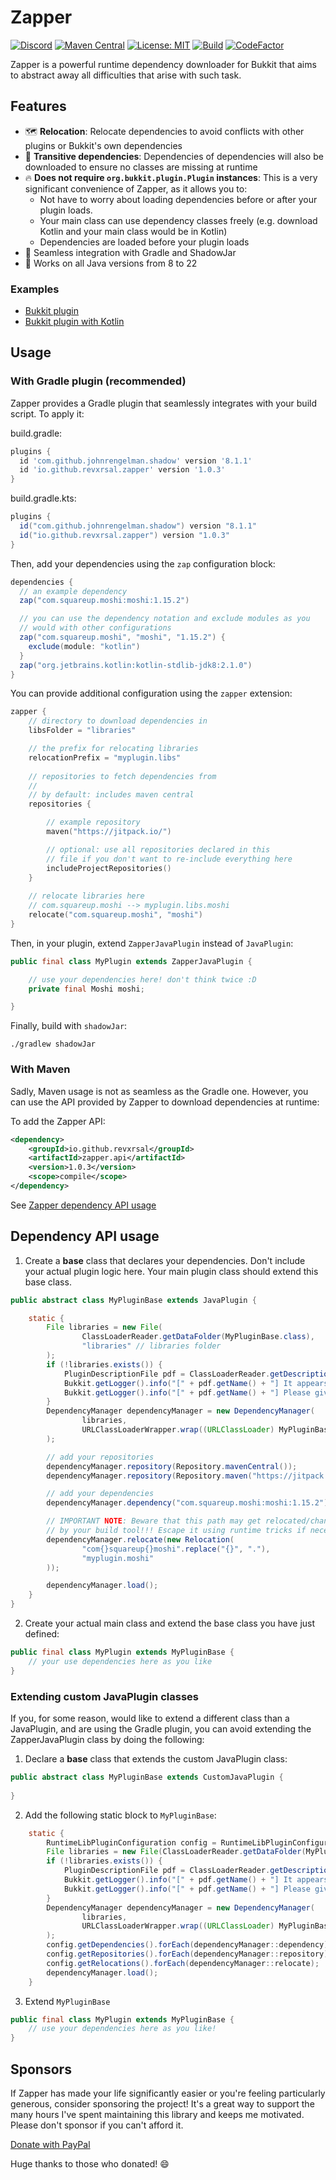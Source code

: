 # Zapper

[![Discord](https://discord.com/api/guilds/939962855476846614/widget.png)](https://discord.gg/pEGGF785zp)
[![Maven Central](https://img.shields.io/maven-metadata/v/https/repo1.maven.org/maven2/io/github/revxrsal/zapper.api/maven-metadata.xml.svg?label=maven%20central&colorB=brightgreen)](https://search.maven.org/artifact/io.github.revxrsal/zapper.api)
[![License: MIT](https://img.shields.io/badge/License-MIT-yellow.svg)](https://opensource.org/licenses/MIT)
[![Build](https://github.com/Revxrsal/Zapper/actions/workflows/build.yml/badge.svg)](https://github.com/Revxrsal/Zapper/actions/workflows/build.yml)
[![CodeFactor](https://www.codefactor.io/repository/github/revxrsal/zapper/badge)](https://www.codefactor.io/repository/github/revxrsal/zapper)

Zapper is a powerful runtime dependency downloader for Bukkit that aims to abstract away all difficulties that arise
with such task.

## Features

- 🗺️ **Relocation**: Relocate dependencies to avoid conflicts with other plugins or Bukkit's own dependencies
- 🚌 **Transitive dependencies**: Dependencies of dependencies will also be downloaded to ensure no classes are missing
  at runtime
- 🔥 **Does not require `org.bukkit.plugin.Plugin` instances**: This is a very significant convenience of Zapper, as it
  allows you to:
    - Not have to worry about loading dependencies before or after your plugin loads.
    - Your main class can use dependency classes freely (e.g. download Kotlin and your main class would be in Kotlin)
    - Dependencies are loaded before your plugin loads
- 🐘 Seamless integration with Gradle and ShadowJar
- 🍵 Works on all Java versions from 8 to 22

### Examples
- [Bukkit plugin](https://github.com/Revxrsal/Zapper/tree/main/examples/bukkit-java)
- [Bukkit plugin with Kotlin](https://github.com/Revxrsal/Zapper/tree/main/examples/bukkit-kotlin)

## Usage


### With Gradle plugin (recommended)

Zapper provides a Gradle plugin that seamlessly integrates with your build script. To apply it:

build.gradle:

```groovy
plugins {
  id 'com.github.johnrengelman.shadow' version '8.1.1'
  id 'io.github.revxrsal.zapper' version '1.0.3'
}
```

build.gradle.kts:

```groovy
plugins {
  id("com.github.johnrengelman.shadow") version "8.1.1"
  id("io.github.revxrsal.zapper") version "1.0.3"
}
```

Then, add your dependencies using the `zap` configuration block:

```groovy
dependencies {
  // an example dependency
  zap("com.squareup.moshi:moshi:1.15.2")

  // you can use the dependency notation and exclude modules as you
  // would with other configurations
  zap("com.squareup.moshi", "moshi", "1.15.2") {
    exclude(module: "kotlin")
  }
  zap("org.jetbrains.kotlin:kotlin-stdlib-jdk8:2.1.0")
}
```

You can provide additional configuration using the `zapper` extension:

```kt
zapper {
    // directory to download dependencies in
    libsFolder = "libraries"

    // the prefix for relocating libraries
    relocationPrefix = "myplugin.libs"
  
    // repositories to fetch dependencies from
    // 
    // by default: includes maven central
    repositories {

        // example repository
        maven("https://jitpack.io/")

        // optional: use all repositories declared in this
        // file if you don't want to re-include everything here
        includeProjectRepositories()
    }
  
    // relocate libraries here
    // com.squareup.moshi --> myplugin.libs.moshi
    relocate("com.squareup.moshi", "moshi")
}
```

Then, in your plugin, extend `ZapperJavaPlugin` instead of `JavaPlugin`:

```java
public final class MyPlugin extends ZapperJavaPlugin {

    // use your dependencies here! don't think twice :D
    private final Moshi moshi;

}
```

Finally, build with `shadowJar`:
```shell
./gradlew shadowJar
```

### With Maven

Sadly, Maven usage is not as seamless as the Gradle one. However, you can use the API
provided by Zapper to download dependencies at runtime:

To add the Zapper API:

```xml
<dependency>
    <groupId>io.github.revxrsal</groupId>
    <artifactId>zapper.api</artifactId>
    <version>1.0.3</version>
    <scope>compile</scope>
</dependency>
```

See [Zapper dependency API usage](#dependency-api-usage)

## Dependency API usage

1. Create a **base** class that declares your dependencies. Don't include your actual plugin logic here. Your main plugin class should extend this base class.

```java
public abstract class MyPluginBase extends JavaPlugin { 

    static {
        File libraries = new File(
                ClassLoaderReader.getDataFolder(MyPluginBase.class),
                "libraries" // libraries folder
        );
        if (!libraries.exists()) {
            PluginDescriptionFile pdf = ClassLoaderReader.getDescription(ZapperJavaPlugin.class);
            Bukkit.getLogger().info("[" + pdf.getName() + "] It appears you're running " + pdf.getName() + " for the first time.");
            Bukkit.getLogger().info("[" + pdf.getName() + "] Please give me a few seconds to install dependencies. This is a one-time process.");
        }
        DependencyManager dependencyManager = new DependencyManager(
                libraries,
                URLClassLoaderWrapper.wrap((URLClassLoader) MyPluginBase.class.getClassLoader())
        );

        // add your repositories
        dependencyManager.repository(Repository.mavenCentral());
        dependencyManager.repository(Repository.maven("https://jitpack.io"));

        // add your dependencies
        dependencyManager.dependency("com.squareup.moshi:moshi:1.15.2");

        // IMPORTANT NOTE: Beware that this path may get relocated/changed
        // by your build tool!!! Escape it using runtime tricks if necessary
        dependencyManager.relocate(new Relocation(
                "com{}squareup{}moshi".replace("{}", "."),
                "myplugin.moshi"
        ));

        dependencyManager.load();
    }
}
```

2. Create your actual main class and extend the base class you have just defined:

```java
public final class MyPlugin extends MyPluginBase {
    // your use dependencies here as you like
}
```

### Extending custom JavaPlugin classes
If you, for some reason, would like to extend a different class than a JavaPlugin, and are using the Gradle plugin, you can avoid extending the ZapperJavaPlugin class by doing the following:
1. Declare a **base** class that extends the custom JavaPlugin class:
```java
public abstract class MyPluginBase extends CustomJavaPlugin {
    
}
```

2. Add the following static block to `MyPluginBase`:
```java
    static {
        RuntimeLibPluginConfiguration config = RuntimeLibPluginConfiguration.parse();
        File libraries = new File(ClassLoaderReader.getDataFolder(MyPluginBase.class), config.getLibsFolder());
        if (!libraries.exists()) {
            PluginDescriptionFile pdf = ClassLoaderReader.getDescription(MyPluginBase.class);
            Bukkit.getLogger().info("[" + pdf.getName() + "] It appears you're running " + pdf.getName() + " for the first time.");
            Bukkit.getLogger().info("[" + pdf.getName() + "] Please give me a few seconds to install dependencies. This is a one-time process.");
        }
        DependencyManager dependencyManager = new DependencyManager(
                libraries,
                URLClassLoaderWrapper.wrap((URLClassLoader) MyPluginBase.class.getClassLoader())
        );
        config.getDependencies().forEach(dependencyManager::dependency);
        config.getRepositories().forEach(dependencyManager::repository);
        config.getRelocations().forEach(dependencyManager::relocate);
        dependencyManager.load();
    }
```
3. Extend `MyPluginBase`
```java
public final class MyPlugin extends MyPluginBase {
    // use your dependencies here as you like!
}
```

## Sponsors

If Zapper has made your life significantly easier or you're feeling particularly generous, consider sponsoring the
project! It's a great way to support the many hours I've spent maintaining this library and keeps me motivated. Please
don't sponsor if you can't afford it.

[Donate with PayPal](https://www.paypal.me/Recxrsion)

Huge thanks to those who donated! 😄
